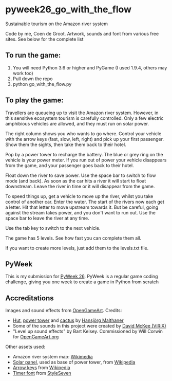 # pyweek26_go_with_the_flow
Sustainable tourism on the Amazon river system

Code by me, Coen de Groot. Artwork, sounds and font from various free sites. See below for the complete list

## To run the game:
1. You will need Python 3.6 or higher and PyGame (I used 1.9.4, others may work too)
2. Pull down the repo
3. python go_with_the_flow.py

## To play the game:

Travellers are queueing up to visit the Amazon river system. However, in this sensitive ecosystem tourism is carefully controlled. Only a few electric amphibious vehicles are allowed, and they must run on solar power.

The right column shows you who wants to go where. Control your vehicle with the arrow keys (fast, slow, left, right) and pick up your first passenger. Show them the sights, then take them back to their hotel.

Pop by a power tower to recharge the battery. The blue or grey ring on the vehicle is your power meter. If you run out of power your vehicle disappears from the game, and your passenger goes back to their hotel.

Float down the river to save power. Use the space bar to switch to flow mode (and back). As soon as the car hits a river it will start to float downstream. Leave the river in time or it will disappear from the game.

To speed things up, get a vehicle to move up the river, whilst you take control of another car. Enter the water. The start of the rivers now each get a letter. Hit that letter to move upstream towards it. But be careful, going against the stream takes power, and you don't want to run out. Use the space bar to leave the river at any time.

Use the tab key to switch to the next vehicle.

The game has 5 levels. See how fast you can complete them all.

If you want to create more levels, just add them to the levels.txt file.

## PyWeek
This is my submission for [PyWeek 26](https://pyweek.org/26/). PyWeek is a regular game coding challenge, giving you one week to create a game in Python from scratch

## Accreditations
Images and sound effects from [OpenGameArt](https://opengameart.org). Credits:
* [Hut](https://opengameart.org/content/round-stone-hut), [power tower](https://opengameart.org/content/power-tower-povray-scene-file) and [cactus](https://opengameart.org/content/isometric-cactus-variants) by [Hansjörg Malthaner](http://opengameart.org/users/varkalandar)
* Some of the sounds in this project were created by [David McKee (ViRiX)](soundcloud.com/virix)
* "Level up sound effects" by Bart Kelsey. Commissioned by Will Corwin for [OpenGameArt.org](http://opengameart.org)

Other assets used:
* Amazon river system map: [Wikimedia](https://upload.wikimedia.org/wikipedia/commons/0/02/Amazonriverbasin_basemap.png)
* [Solar panel](https://en.wikipedia.org/wiki/File:From_a_solar_cell_to_a_PV_system.svg), used as base of power tower, from [Wikipedia](https://en.wikipedia.org/wiki/Main_Page)
* [Arrow keys](https://fr.m.wikipedia.org/wiki/Fichier:Cursor-key-arrangements-according-to-isoiec-9995-5.png) from [Wikipedia](https://en.wikipedia.org/wiki/Main_Page)
* [Timer font](https://www.1001freefonts.com/digital-7.font) from [StyleSeven](http://www.styleseven.com/)
